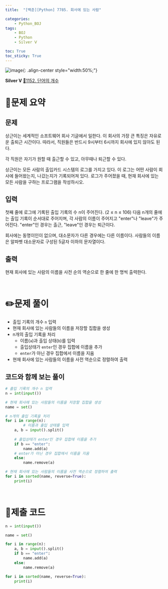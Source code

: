 ```yaml
---
title:  "[백준][Python] 7785. 회사에 있는 사람" 

categories: 
    - Python_BOJ
tags: 
    - BOJ
    - Python
    - Silver Ⅴ

toc: True
toc_sticky: True
---
```

![image](https://github.com/user-attachments/assets/32319fe8-99e9-4031-b5d1-9f1909b510dc){: .align-center style="width:50%;"}

**Silver Ⅴ** 
[🔗1152. 단어의 개수](https://www.acmicpc.net/problem/7785)

# 📝문제 요약
## 문제

상근이는 세계적인 소프트웨어 회사 기글에서 일한다. 이 회사의 가장 큰 특징은 자유로운 출퇴근 시간이다. 따라서, 직원들은 반드시 9시부터 6시까지 회사에 있지 않아도 된다.

각 직원은 자기가 원할 때 출근할 수 있고, 아무때나 퇴근할 수 있다.

상근이는 모든 사람의 출입카드 시스템의 로그를 가지고 있다. 이 로그는 어떤 사람이 회사에 들어왔는지, 나갔는지가 기록되어져 있다. 로그가 주어졌을 때, 현재 회사에 있는 모든 사람을 구하는 프로그램을 작성하시오.

## 입력

첫째 줄에 로그에 기록된 출입 기록의 수 n이 주어진다. (2 ≤ n ≤ 106) 다음 n개의 줄에는 출입 기록이 순서대로 주어지며, 각 사람의 이름이 주어지고 "enter"나 "leave"가 주어진다. "enter"인 경우는 출근, "leave"인 경우는 퇴근이다.

회사에는 동명이인이 없으며, 대소문자가 다른 경우에는 다른 이름이다. 사람들의 이름은 알파벳 대소문자로 구성된 5글자 이하의 문자열이다.

## 출력

현재 회사에 있는 사람의 이름을 사전 순의 역순으로 한 줄에 한 명씩 출력한다.


<br>

# ✏️문제 풀이
- 출입 기록의 개수 `n` 입력
- 현재 회사에 있는 사람들의 이름을 저장할 집합을 생성
- n개의 출입 기록을 처리
    - 이름(`a`)과 출입 상태(`b`)를 입력
    - 출입상태가 `enter`인 경우 집합에 이름을 추가
    - `enter`가 아닌 경우 집합에서 이름을 지움
- 현재 회사에 있는 사람들의 이름을 사전 역순으로 정렬하여 출력

## 코드와 함께 보는 풀이

```python
# 출입 기록의 개수 n 입력
n = int(input())

# 현재 회사에 있는 사람들의 이름을 저장할 집합을 생성
name = set()

# n개의 출입 기록을 처리
for i in range(n):
		# 이름과 출입 상태를 입력
    a, b = input().split()
    
    # 출입상태가 enter인 경우 집합에 이름을 추가
    if b == "enter":
        name.add(a)
    # enter가 아닌 경우 집합에서 이름을 지움
    else:
        name.remove(a)

# 현재 회사에 있는 사람들의 이름을 사전 역순으로 정렬하여 출력
for i in sorted(name, reverse=True):
    print(i)
```


<br>

# 💯제출 코드
```python
n = int(input())

name = set()

for i in range(n):
    a, b = input().split()
    if b == "enter":
        name.add(a)
    else:
        name.remove(a)

for i in sorted(name, reverse=True):
    print(i)
```